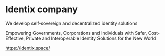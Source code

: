 # Identix company

We develop self-sovereign and decentralized identity solutions

Empowering Governments,  Corporations and Individuals with Safer, Cost-Effective, Private and Interoperable Identity Solutions for the New World

https://identix.space/
